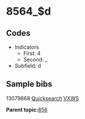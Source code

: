 # 8564\_$d

## Codes

-   Indicators
    -   First: 4
    -   Second: \_
-   Subfield: d

## Sample bibs

13079868 [Quicksearch](https://search.library.yale.edu/catalog/13079868) [VXWS](http://prodorbis.library.yale.edu:7014/vxws/GetHoldingsService?bibId=13079868)

**Parent topic:**[856](../../tags/856/856.md)

